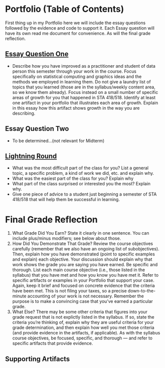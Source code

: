 # Portfolio (Table of Contents)
First thing up in my Portfolio here we will include the essay questions followed by the evidence and code to support it. Each Essay question will have its own read me document for convenience. As will the final grade reflection.
## [Essay Question One](https://github.com/JADunivan5/Portfolio/blob/main/Essay%20Question%20One.md) 
 - Describe how you have improved as a practitioner and student of data person this semester through your work in the course. Focus specifically on statistical computing and graphics ideas and the methods we employed in learning them. Do not give a laundry list of topics that you learned (those are in the syllabus/weekly content area, so we know them already). Focus instead on a small number of specific areas of growth for you that happened in STA 418/518. Identify at least one artifact in your portfolio that illustrates each area of growth. Explain in this essay how this artifact shows growth in the way you are describing. 
## Essay Question Two
- To be determined...(not relevant for Midterm)
## [Lightning Round](https://github.com/JADunivan5/Portfolio/blob/main/Lightning%20Round.md)
 - What was the most difficult part of the class for you? List a general topic, a specific problem, a kind of work we did, etc. and explain why. 
 - What was the easiest part of the class for you? Explain why 
 - What part of the class surprised or interested you the most? Explain why. 
 - Give one piece of advice to a student just beginning a semester of STA 418/518 that will help them be successful in learning.
# Final Grade Reflection
1. What Grade Did You Earn? State it clearly in one sentence. You can include plus/minus modifiers; see below about those.
2. How Did You Demonstrate That Grade? Review the course objectives carefully (remember that we also have an ongoing list of subobjectives). Then, explain how you have demonstrated (point to specific examples and explain) each objective. Your discussion should explain why that work shows the grade you are saying you have earned. Be specific and thorough. List each main course objective (i.e., those listed in the syllabus) that you have met and how you know you have met it. Refer to specific artifacts or examples in your Portfolio that support your case. Again, keep it brief and focused on concrete evidence that the criteria have been met. This is not filing your taxes, so a precise down-to-the-minute accounting of your work is not necessary. Remember the purpose is to make a convincing case that you’ve earned a particular grade.
3. What Else? There may be some other criteria that figures into your grade request that is not explictly listed in the syllabus. If so, state the criteria you’re thinking of, explain why they are useful criteria for your grade determination, and then explain how well you met those criteria (and provide evidence in the artifacts, if applicable). As with the syllabus course objectives, be focused, specific, and thorough — and refer to specific artifacts that provide evidence.

## Supporting Artifacts
